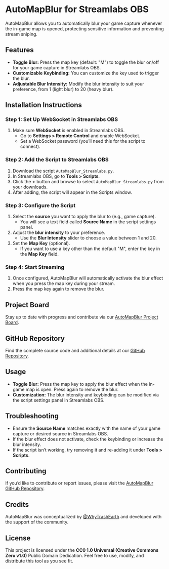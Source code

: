 # AutoMapBlur for Streamlabs OBS

AutoMapBlur allows you to automatically blur your game capture whenever the in-game map is opened, protecting sensitive information and preventing stream sniping.

## Features
- **Toggle Blur:** Press the map key (default: "M") to toggle the blur on/off for your game capture in Streamlabs OBS.
- **Customizable Keybinding:** You can customize the key used to trigger the blur.
- **Adjustable Blur Intensity:** Modify the blur intensity to suit your preference, from 1 (light blur) to 20 (heavy blur).

## Installation Instructions

### Step 1: Set Up WebSocket in Streamlabs OBS
1. Make sure **WebSocket** is enabled in Streamlabs OBS.
   - Go to **Settings > Remote Control** and enable WebSocket.
   - Set a WebSocket password (you’ll need this for the script to connect).

### Step 2: Add the Script to Streamlabs OBS
1. Download the script `AutoMapBlur_Streamlabs.py`.
2. In Streamlabs OBS, go to **Tools > Scripts**.
3. Click the **+** button and browse to select `AutoMapBlur_Streamlabs.py` from your downloads.
4. After adding, the script will appear in the Scripts window.

### Step 3: Configure the Script
1. Select the **source** you want to apply the blur to (e.g., game capture).
   - You will see a text field called **Source Name** in the script settings panel.
2. Adjust the **blur intensity** to your preference.
   - Use the **Blur Intensity** slider to choose a value between 1 and 20.
3. Set the **Map Key** (optional).
   - If you want to use a key other than the default "M", enter the key in the **Map Key** field.

### Step 4: Start Streaming
1. Once configured, AutoMapBlur will automatically activate the blur effect when you press the map key during your stream.
2. Press the map key again to remove the blur.

## Project Board
Stay up to date with progress and contribute via our [AutoMapBlur Project Board](https://github.com/users/WhyTrashEarth/projects/1).

## GitHub Repository
Find the complete source code and additional details at our [GitHub Repository](https://github.com/WhyTrashEarth/AUTOMAPBLUR).

## Usage
- **Toggle Blur:** Press the map key to apply the blur effect when the in-game map is open. Press again to remove the blur.
- **Customization:** The blur intensity and keybinding can be modified via the script settings panel in Streamlabs OBS.

## Troubleshooting
- Ensure the **Source Name** matches exactly with the name of your game capture or desired source in Streamlabs OBS.
- If the blur effect does not activate, check the keybinding or increase the blur intensity.
- If the script isn’t working, try removing it and re-adding it under **Tools > Scripts**.

## Contributing
If you’d like to contribute or report issues, please visit the [AutoMapBlur GitHub Repository](https://github.com/WhyTrashEarth/AUTOMAPBLUR).

## Credits
AutoMapBlur was conceptualized by [@WhyTrashEarth](https://x.com/WhyTrashEarth) and developed with the support of the community.

## License
This project is licensed under the **CC0 1.0 Universal (Creative Commons Zero v1.0)** Public Domain Dedication. Feel free to use, modify, and distribute this tool as you see fit.
